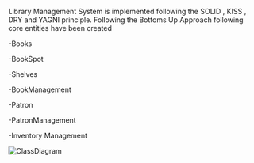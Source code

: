 Library Management System is implemented following the SOLID , KISS , DRY and YAGNI principle.
Following the Bottoms Up Approach following core entities have been created


-Books 

-BookSpot

-Shelves

-BookManagement

-Patron

-PatronManagement

-Inventory Management



![ClassDiagram](https://github.com/user-attachments/assets/cea8782b-a26b-48d0-aeed-c643201bef24)
